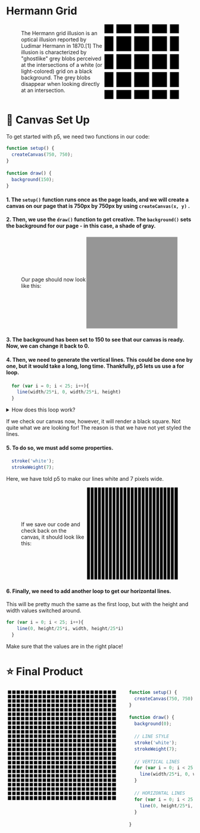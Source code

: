 <h1>Hermann Grid</h1>

<figure style="display: flex; justify-content: space-between; align-items: center;">
  <figcaption>The Hermann grid illusion is an optical illusion reported by Ludimar Hermann in 1870.[1] The illusion is characterized by "ghostlike" grey blobs perceived at the intersections of a white (or light-colored) grid on a black background. The grey blobs disappear when looking directly at an intersection.</figcaption>
  <img src="../resources/1920px-HermannGrid.svg.png" width="200" height="200">
</figure>

# :art: Canvas Set Up

To get started with p5, we need two functions in our code:

``` Javascript
function setup() {
  createCanvas(750, 750);
}

function draw() {
  background(150);
}
```
#### 1. The ```setup()``` function runs once as the page loads, and we will create a canvas on our page that is 750px by 750px by using ```createCanvas(x, y)``` .

#### 2. Then, we use the ```draw()``` function to get creative. The ```background()``` sets the background for our page - in this case, a shade of gray.



<figure style="display: flex; justify-content: space-between; align-items: center;">
  <figcaption>Our page should now look like this:</figcaption>
  <img src="../resources/background-gray.png"  width="250" height="250">
</figure>



#### 3. The background has been set to 150 to see that our canvas is ready. Now, we can change it back to 0.

#### 4. Then, we need to generate the vertical lines. This could be done one by one, but it would take a long, long time. Thankfully, p5 lets us use a for loop.

``` Javascript
  for (var i = 0; i < 25; i++){ 
    line(width/25*i, 0, width/25*i, height)
  }
```
<details>
  <summary>How does this loop work?</summary>

Our for loop is telling p5 to do a few things. 

First, we are asking it to iterate through i where i goes from 0 - 25.

``` Javascript
i = 0: i < 25
```

Then, we make sure i goes up by 1.

``` Javascript
i++
```

Next, we get p5 to create a line, the notation of which is:

``` Javascript
line(x1, y1, x2, y2)
```

As these are our vertical lines, we can set the y values to be the height of the canvas and 0.

``` Javascript
line(x1, 0, x2, height)
```

To ensure that we have 25 lines going across the canvas, we divide the width of the canvas by 25 before multiplying the value by i.

``` Javascript
line(width/25*i, 0, width/25*i, height)
```

</details>

If we check our canvas now, however, it will render a black square. Not quite what we are looking for! The reason is that we have not yet styled the lines. 

#### 5. To do so, we must add some properties.

``` Javascript
  stroke('white');
  strokeWeight(7);
```

Here, we have told p5 to make our lines white and 7 pixels wide.


<figure style="display: flex; justify-content: space-between; align-items: center;">
  <figcaption>If we save our code and check back on the canvas, it should look like this:</figcaption>
  <img src="../resources/verticallines.png"  width="250" height="250">
</figure>


#### 6. Finally, we need to add another loop to get our horizontal lines.

This will be pretty much the same as the first loop, but with the height and width values switched around.

``` Javascript
for (var i = 0; i < 25; i++){ 
    line(0, height/25*i, width, height/25*i)
  }
```

Make sure that the values are in the right place!

# :star: Final Product

<img src="../resources/finalgrid.png" style="float: left; padding-right: 30px;" width="300" height="300">

``` Javascript
function setup() {
  createCanvas(750, 750);
}

function draw() {
  background(0);

  // LINE STYLE
  stroke('white');
  strokeWeight(7);

  // VERTICAL LINES
  for (var i = 0; i < 25; i++){ 
    line(width/25*i, 0, width/25*i, height)
  }

  // HORIZONTAL LINES
  for (var i = 0; i < 25; i++){ 
    line(0, height/25*i, width, height/25*i)
  }

}
```